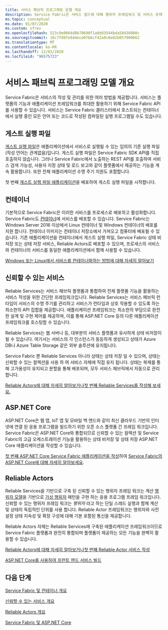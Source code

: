 ```yaml
---
title: 서비스 패브릭 프로그래밍 모델 개요
description: Service Fabric은 서비스 빌드에 대해 행위자 프레임워크 및 서비스 프레임워크라는 두 가지 프레임워크를 제공합니다. 이 두 프레임 간에는 단순성과 제어 면에서 고유의 장단점이 있습니다.
ms.topic: conceptual
ms.date: 01/07/2020
ms.custom: sfrev
ms.openlocfilehash: 523c9e0064d8b78698f1a0dd3544bda58436800c
ms.sourcegitcommit: 16c7fd8fe944ece07b6cf42a9c0e82b057900662
ms.translationtype: MT
ms.contentlocale: ko-KR
ms.lasthandoff: 12/03/2020
ms.locfileid: "96575723"
---
```

# <a name="service-fabric-programming-model-overview"></a>서비스 패브릭 프로그래밍 모델 개요

Service Fabric은 서비스의 작성 및 관리를 위한 여러 방법을 제공합니다. 서비스는 플랫폼의 기능과 애플리케이션 프레임워크를 최대한 활용하기 위해 Service Fabric API를 사용할 수 있습니다. 서비스는 Service Fabric 클러스터에서 호스트되는 컨테이너에서 실행 중인 모든 언어 또는 코드로 작성된 컴파일된 실행 프로그램일 수도 있습니다.

## <a name="guest-executables"></a>게스트 실행 파일

[게스트 실행 파일](service-fabric-guest-executables-introduction.md)은 애플리케이션에서 서비스로 실행될 수 있는 임의의 기존 실행 파일(작성 언어는 관계없음)입니다. 게스트 실행 파일은 Service Fabric SDK API를 직접 호출하지 않습니다. 그러나 Service Fabric에서 노출하는 REST API를 호출하여 서비스 검색 가능성, 사용자 지정 상태 및 로드 보고와 같이 플랫폼에서 제공하는 기능을 계속 활용합니다. 또한 전체 애플리케이션 수명 주기 지원도 포함합니다.

첫 번째 [게스트 실행 파일 애플리케이션](service-fabric-deploy-existing-app.md)을 배포하여 게스트 실행 파일을 시작합니다.

## <a name="containers"></a>컨테이너

기본적으로 Service Fabric은 이러한 서비스를 프로세스로 배포하고 활성화합니다. Service Fabric도 [컨테이너](service-fabric-containers-overview.md)에 서비스를 배포할 수 있습니다. Service Fabric는 Windows Server 2016 이상에서 Linux 컨테이너 및 Windows 컨테이너의 배포를 지원 합니다. 컨테이너 이미지는 컨테이너 저장소에서 가져오고 컴퓨터에 배포될 수 있습니다. 기존 애플리케이션을 컨테이너에서 게스트 실행 파일, Service Fabric 상태 비저장 또는 상태 저장 서비스, Reliable Actors로 배포할 수 있으며, 프로세스의 서비스와 컨테이너의 서비스를 동일한 애플리케이션에서 함께 사용할 수 있습니다.

[Windows 또는 Linux에서 서비스를 컨테이너화하는 방법에 대해 자세히 알아보기](./service-fabric-get-started-containers.md)

## <a name="reliable-services"></a>신뢰할 수 있는 서비스

Reliable Services는 서비스 패브릭 플랫폼과 통합하여 전체 플랫폼 기능을 활용하는 서비스 작성을 위한 간단한 프레임워크입니다. Reliable Services는 서비스 패브릭 런타임이 서비스의 수명 주기를 관리하고 서비스가 런타임과 상호 작용할 수 있도록 하는 최소한의 API 집합을 제공합니다. 애플리케이션 프레임워크는 최소한의 부담으로 완전한 설계 및 구현 제어를 제공하며, 이를 통해 ASP.NET Core 등의 다른 애플리케이션 프레임워크를 호스팅할 수 있습니다.

Reliable Services는 웹 서버나 등, 대부분의 서비스 플랫폼과 유사하게 상태 비저장이 될 수 있습니다. 여기서는 서비스의 각 인스턴스가 동등하게 생성되고 상태가 Azure DB나 Azure Table Storage 같은 외부 솔루션에 유지됩니다.

Service Fabric 뿐 Reliable Services 아니라 상태는 상태 저장 일 수 있으며, 상태는 신뢰할 수 있는 컬렉션을 사용 하 여 서비스 자체에 직접 유지 됩니다. 상태는 복제를 통해 고가용성이 유지되고 분할을 통해 배포되며, 모두 서비스 패브릭에서 자동으로 관리합니다.

[Reliable Actors에 대해 자세히 알아보거나](service-fabric-reliable-services-introduction.md)[첫 번째 Reliable Services를 작성해 보세요.](service-fabric-reliable-services-quick-start.md)

## <a name="aspnet-core"></a>ASP.NET Core

ASP.NET Core은 웹 앱, IoT 앱 및 모바일 백 엔드와 같이 최신 클라우드 기반의 인터넷에 연결 된 응용 프로그램을 빌드하기 위한 오픈 소스 플랫폼 간 프레임 워크입니다. Service Fabric은 ASP.NET Core와 통합되므로 신뢰할 수 있는 컬렉션 및 Service Fabric의 고급 오케스트레이션 기능을 활용하는 상태 비저장 및 상태 저장 ASP.NET Core 애플리케이션을 작성할 수 있습니다.

[첫 번째 ASP.NET Core Service Fabric 애플리케이션을 작성](service-fabric-tutorial-create-dotnet-app.md)하여 [Service Fabric의 ASP.NET Core에 대해 자세히 알아보세요](service-fabric-reliable-services-communication-aspnetcore.md).

## <a name="reliable-actors"></a>Reliable Actors

Reliable Services을 기반으로 구축 된 신뢰할 수 있는 행위자 프레임 워크는 계산 [행위자 모델](https://en.wikipedia.org/wiki/Actor_model)을 기반으로 [가상 행위자](https://research.microsoft.com/en-us/projects/orleans/) 패턴을 구현 하는 응용 프로그램 프레임 워크입니다. 신뢰할 수 있는 행위자 프레임 워크는 *행위자* 라고 하는 단일 스레드 실행과 함께 계산 및 상태의 독립적인 단위를 사용 합니다. Reliable Actor 프레임워크는 행위자와 사전 설정 상태 지속성 및 확장 구성에 대해 기본 포함된 통신을 제공합니다.

Reliable Actors 자체는 Reliable Services에 구축된 애플리케이션 프레임워크이므로 Service Fabric 플랫폼과 완전히 통합되며 플랫폼이 제공하는 모든 기능을 완벽히 활용할 수 있습니다.

[Reliable Actors에 대해 자세히 알아보거나](service-fabric-reliable-actors-introduction.md)[첫 번째 Reliable Actor 서비스 작성](service-fabric-reliable-actors-get-started.md)

[ASP.NET Core를 사용하여 프런트 엔드 서비스 빌드](service-fabric-reliable-services-communication-aspnetcore.md)

## <a name="next-steps"></a>다음 단계

[Service Fabric 및 컨테이너 개요](service-fabric-containers-overview.md)

[신뢰할 수 있는 서비스 개요](service-fabric-reliable-services-introduction.md)

[Reliable Actors 개요](service-fabric-reliable-actors-introduction.md)

[Service Fabric 및 ASP.NET Core](service-fabric-reliable-services-communication-aspnetcore.md)
